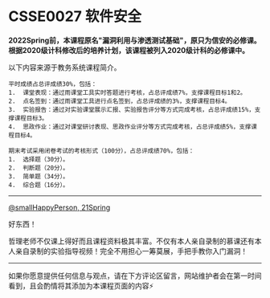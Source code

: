 
# CSSE0027 软件安全

**2022Spring前，本课程原名"漏洞利用与渗透测试基础"，原只为信安的必修课。根据2020级计科修改后的培养计划，该课程被列入2020级计科的必修课中。**

以下内容来源于教务系统课程简介。

```
平时成绩占总评成绩30%，包括：
1.	课堂表现：通过雨课堂工具实时答题进行考核，占总评成绩7%，支撑课程目标1和2。
2.	点名签到：通过雨课堂工具进行点名签到，占总评成绩的3%，支撑课程目标4。
3.	实验报告：通过对实验课堂展示汇报、实验报告评分等方式完成考核，占总评成绩15%，支撑课程目标3。
4.	思政作业：通过对课堂研讨表现、思政作业评分等方式完成考核，占总评成绩5%，支撑课程目标4。

期末考试采用闭卷考试的考核形式（100分），占总评成绩70%，包括：
1.	选择题（30分）。
2.	判断题（20分）。
3.	简单题（34分）。
4.	综合题（16分）。
```


---

[@smallHappyPerson, 21Spring](https://github.com/smallHappyPerson)

好东西！

哲理老师不仅课上得好而且课程资料极其丰富。不仅有本人亲自录制的慕课还有本人亲自录制的实验指导视频！完全不用担心一筹莫展，手把手教你入门漏洞！

---

如果你愿意提供任何信息与观点，请在下方评论区留言，网站维护者会在第一时间看到，且会酌情将其添加为本课程页面的内容⚡️
